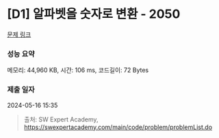 # [D1] 알파벳을 숫자로 변환 - 2050 

[문제 링크](https://swexpertacademy.com/main/code/problem/problemDetail.do?contestProbId=AV5QLGxKAzQDFAUq) 

### 성능 요약

메모리: 44,960 KB, 시간: 106 ms, 코드길이: 72 Bytes

### 제출 일자

2024-05-16 15:35



> 출처: SW Expert Academy, https://swexpertacademy.com/main/code/problem/problemList.do